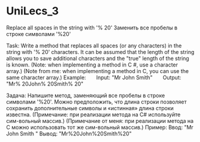 # UniLecs_3
Replace all spaces in the string with '% 20'
Заменить все пробелы в строке символами '%20'

Task:
Write a method that replaces all spaces (or any characters) in the string with '% 20' characters.
It can be assumed that the length of the string allows you to save additional characters and the "true" length of the string is known.
(Note: when implementing a method in C #, use a character array.)
(Note from me: when implementing a method in C, you can use the same character array.)
Example:
      Input: "Mr John Smith"
      Output: "Mr% 20John% 20Smith% 20"


Задача:
Напишите метод, заменяющий все пробелы в строке символами '%20'.
Можно предположить, что длина строки позволяет сохранить дополнительные символы и «истинная» длина строки известна. 
(Примечание: при реализации метода на C# используйте сим-вольный массив.)
(Примечание от меня: при реализации метода на C можно использовать тот же сим-вольный массив.)
Пример: 
     Ввод: "Mr John Smith "
     Вывод: "Mr%20John%20Smith%20"

